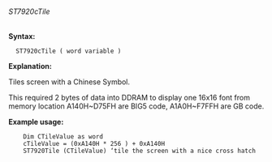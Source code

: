 <div class="section">

<div class="titlepage">

<div>

<div>

###### <span id="st7920ctile"></span>ST7920cTile

</div>

</div>

</div>

<span class="strong">**Syntax:**</span>

``` screen
  ST7920cTile ( word variable )
```

<span class="strong">**Explanation:**</span>

Tiles screen with a Chinese Symbol.

This required 2 bytes of data into DDRAM to display one 16x16 font from
memory location A140H\~D75FH are BIG5 code, A1A0H\~F7FFH are GB code.

<span class="strong">**Example usage:**</span>

``` screen
    Dim CTileValue as word
    cTileValue = (0xA140H * 256 ) + 0xA140H
    ST7920Tile (CTileValue) ‘tile the screen with a nice cross hatch
```

</div>
